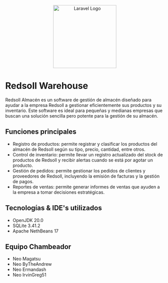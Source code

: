 <p align="center">
<a href="https://laravel.com" target="_blank"><img src="https://scontent.fmex19-1.fna.fbcdn.net/v/t39.30808-6/290392509_1572016599861762_7344356692230888568_n.jpg?_nc_cat=100&ccb=1-7&_nc_sid=09cbfe&_nc_ohc=LHT26xl6B70AX9pgHsN&_nc_ht=scontent.fmex19-1.fna&oh=00_AfCv6q8xiZlNkm6FEe2SQQM4_29Affs2yphpgDkEBIUdQQ&oe=6446F757" width="200" alt="Laravel Logo"></a>

<h1>Redsoll Warehouse</h1>
</p>  
  <p>Redsoll Almacén es un software de gestión de almacén diseñado para ayudar a la empresa Redsoll a gestionar eficientemente sus productos y su inventario. Este software es ideal para pequeñas y medianas empresas que buscan una solución sencilla pero potente para la gestión de su almacén.</p>
  
  <h2>Funciones principales</h2>
  <ul>
    <li>Registro de productos: permite registrar y clasificar los productos del almacén de Redsoll según su tipo, precio, cantidad, entre otros.</li>
    <li>Control de inventario: permite llevar un registro actualizado del stock de productos de Redsoll y recibir alertas cuando se está por agotar un producto.</li>
    <li>Gestión de pedidos: permite gestionar los pedidos de clientes y proveedores de Redsoll, incluyendo la emisión de facturas y la gestión de pagos.</li>
    <li>Reportes de ventas: permite generar informes de ventas que ayuden a la empresa a tomar decisiones estratégicas.</li>
  </ul>
  
  <h2>Tecnologías & IDE's utilizados</h2>
  <ul>
    <li>OpenJDK 20.0</li>
    <li>SQLite 3.41.2</li>
    <li>Apache NethBeans 17</li>
  </ul>

  <h2>Equipo Chambeador</h2>
    <ul>
      <li>Neo Magatsu</li>
      <li>Neo ByTheAndrew</li>
      <li>Neo Ermandash</li>
      <li>Neo IrvinGreg51</li>
    </ul>

